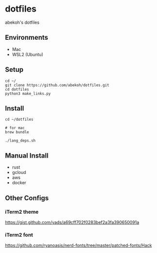 # dotfiles

abekoh's dotfiles

## Environments
- Mac
- WSL2 (Ubuntu)

## Setup

```
cd ~/
git clone https://github.com/abekoh/dotfiles.git
cd dotfiles
python3 make_links.py
```

## Install
```
cd ~/dotfiles

# for mac
brew bundle

./lang_deps.sh
```

## Manual Install
- rust
- gcloud
- aws
- docker

## Other Configs

### iTerm2 theme
https://gist.github.com/yads/a69cff702f0283bef2a3fa390650091a

### iTerm2 font
https://github.com/ryanoasis/nerd-fonts/tree/master/patched-fonts/Hack
